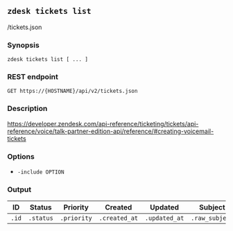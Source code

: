 ## `zdesk tickets list`

/tickets.json

### Synopsis

    zdesk tickets list [ ... ]

### REST endpoint

    GET https://{HOSTNAME}/api/v2/tickets.json

### Description

https://developer.zendesk.com/api-reference/ticketing/tickets/api-reference/voice/talk-partner-edition-api/reference/#creating-voicemail-tickets

### Options

* `-include OPTION`

### Output

| ID    | Status         | Priority    | Created                | Updated               | Subject        |
| ----- | -------------- | ----------- | ---------------------- | --------------------- | -------------- |
| `.id` | `.status`      | `.priority` | `.created_at`          | `.updated_at`         | `.raw_subject` | `.tickets` |
